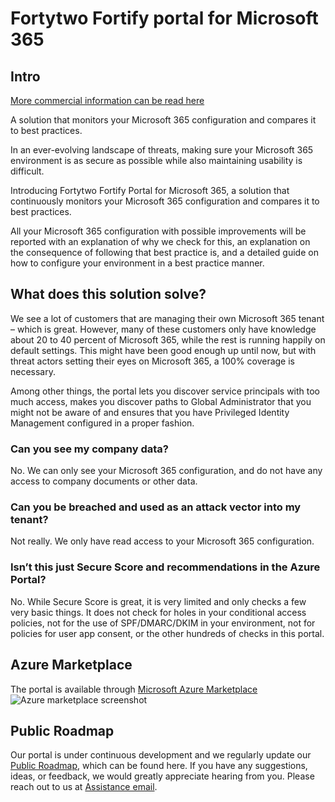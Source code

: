 # Fortytwo Fortify portal for Microsoft 365

## Intro

[More commercial information can be read here](https://www.fortytwo.io/fortify)

A solution that monitors your Microsoft 365 configuration and compares it to best practices.

In an ever-evolving landscape of threats, making sure your Microsoft 365 environment is as secure as possible while also maintaining usability is difficult.

Introducing Fortytwo Fortify Portal for Microsoft 365, a solution that continuously monitors your Microsoft 365 configuration and compares it to best practices.

All your Microsoft 365 configuration with possible improvements will be reported with an explanation of why we check for this, an explanation on the consequence of following that best practice is, and a detailed guide on how to configure your environment in a best practice manner.

## What does this solution solve?

We see a lot of customers that are managing their own Microsoft 365 tenant – which is great. However, many of these customers only have knowledge about 20 to 40 percent of Microsoft 365, while the rest is running happily on default settings. This might have been good enough up until now, but with threat actors setting their eyes on Microsoft 365, a 100% coverage is necessary.

Among other things, the portal lets you discover service principals with too much access, makes you discover paths to Global Administrator that you might not be aware of and ensures that you have Privileged Identity Management configured in a proper fashion.

### Can you see my company data?

No. We can only see your Microsoft 365 configuration, and do not have any access to company documents or other data.

### Can you be breached and used as an attack vector into my tenant?

Not really. We only have read access to your Microsoft 365 configuration.

### Isn’t this just Secure Score and recommendations in the Azure Portal?

No. While Secure Score is great, it is very limited and only checks a few very basic things. It does not check for holes in your conditional access policies, not for the use of SPF/DMARC/DKIM in your environment, not for policies for user app consent, or the other hundreds of checks in this portal.

## Azure Marketplace

The portal is available through [Microsoft Azure Marketplace](https://azuremarketplace.microsoft.com/en-us/marketplace/apps/amestofortytwoas1653635920536.securityposture-2023?tab=Overview)
![Azure marketplace screenshot](./media/marketplace_screenshot.png)

## Public Roadmap

Our portal is under continuous development and we regularly update our [Public Roadmap](https://github.com/orgs/amestofortytwo/projects/12), which can be found here. If you have any suggestions, ideas, or feedback, we would greatly appreciate hearing from you. Please reach out to us at [Assistance email](mailto:support@fortytwo.io).
